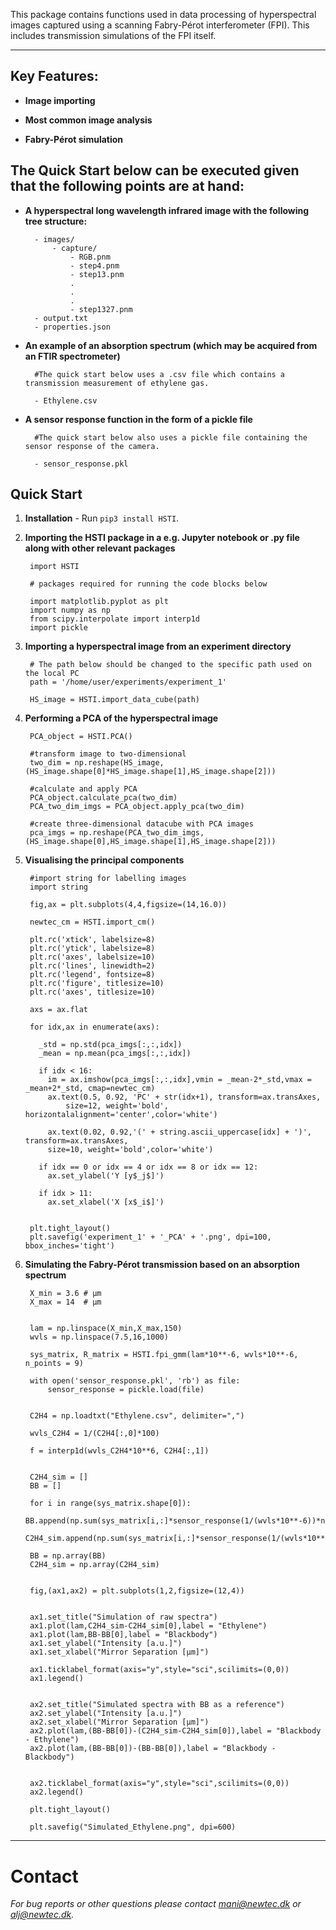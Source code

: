 This package contains functions used in data processing of hyperspectral images
captured using a scanning Fabry-Pérot interferometer (FPI). This includes transmission
simulations of the FPI itself.

-------------------


## Key Features:

* **Image importing**

* **Most common image analysis**

* **Fabry-Pérot simulation**




## The Quick Start below can be executed given that the following points are at hand:

* **A hyperspectral long wavelength infrared image with the following tree structure:**

        - images/
            - capture/
                - RGB.pnm
                - step4.pnm
                - step13.pnm
                .
                .
                .
                - step1327.pnm
        - output.txt
        - properties.json

* **An example of an absorption spectrum (which may be acquired from an FTIR spectrometer)**

        #The quick start below uses a .csv file which contains a transmission measurement of ethylene gas.

        - Ethylene.csv

* **A sensor response function in the form of a pickle file**

        #The quick start below also uses a pickle file containing the sensor response of the camera.

        - sensor_response.pkl




## Quick Start


1. **Installation** - Run `pip3 install HSTI`.


2. **Importing the HSTI package in a e.g. Jupyter notebook or .py file along with other relevant packages**

        import HSTI

        # packages required for running the code blocks below

        import matplotlib.pyplot as plt
        import numpy as np
        from scipy.interpolate import interp1d
        import pickle

3. **Importing a hyperspectral image from an experiment directory**

        # The path below should be changed to the specific path used on the local PC
        path = '/home/user/experiments/experiment_1'

        HS_image = HSTI.import_data_cube(path)

4. **Performing a PCA of the hyperspectral image**

        PCA_object = HSTI.PCA()

        #transform image to two-dimensional
        two_dim = np.reshape(HS_image,(HS_image.shape[0]*HS_image.shape[1],HS_image.shape[2]))

        #calculate and apply PCA
        PCA_object.calculate_pca(two_dim)
        PCA_two_dim_imgs = PCA_object.apply_pca(two_dim)

        #create three-dimensional datacube with PCA images
        pca_imgs = np.reshape(PCA_two_dim_imgs,(HS_image.shape[0],HS_image.shape[1],HS_image.shape[2]))


5. **Visualising the principal components**

        #import string for labelling images
        import string

        fig,ax = plt.subplots(4,4,figsize=(14,16.0))

        newtec_cm = HSTI.import_cm()

        plt.rc('xtick', labelsize=8)
        plt.rc('ytick', labelsize=8)
        plt.rc('axes', labelsize=10)
        plt.rc('lines', linewidth=2)
        plt.rc('legend', fontsize=8)
        plt.rc('figure', titlesize=10)
        plt.rc('axes', titlesize=10)

        axs = ax.flat

        for idx,ax in enumerate(axs):

          _std = np.std(pca_imgs[:,:,idx])
          _mean = np.mean(pca_imgs[:,:,idx])

          if idx < 16:
            im = ax.imshow(pca_imgs[:,:,idx],vmin = _mean-2*_std,vmax = _mean+2*_std, cmap=newtec_cm)
            ax.text(0.5, 0.92, 'PC' + str(idx+1), transform=ax.transAxes,
                size=12, weight='bold', horizontalalignment='center',color='white')

            ax.text(0.02, 0.92,'(' + string.ascii_uppercase[idx] + ')', transform=ax.transAxes,
            size=10, weight='bold',color='white')

          if idx == 0 or idx == 4 or idx == 8 or idx == 12:
            ax.set_ylabel('Y [y$_j$]')

          if idx > 11:
            ax.set_xlabel('X [x$_i$]')


        plt.tight_layout()
        plt.savefig('experiment_1' + '_PCA' + '.png', dpi=100, bbox_inches='tight')


6. **Simulating the Fabry-Pérot transmission based on an absorption spectrum**

        X_min = 3.6 # µm
        X_max = 14  # µm


        lam = np.linspace(X_min,X_max,150)
        wvls = np.linspace(7.5,16,1000)

        sys_matrix, R_matrix = HSTI.fpi_gmm(lam*10**-6, wvls*10**-6, n_points = 9)

        with open('sensor_response.pkl', 'rb') as file:
            sensor_response = pickle.load(file)


        C2H4 = np.loadtxt("Ethylene.csv", delimiter=",")

        wvls_C2H4 = 1/(C2H4[:,0]*100)

        f = interp1d(wvls_C2H4*10**6, C2H4[:,1])


        C2H4_sim = []
        BB = []

        for i in range(sys_matrix.shape[0]):
            BB.append(np.sum(sys_matrix[i,:]*sensor_response(1/(wvls*10**-6))*np.ones(len(wvls))))
            C2H4_sim.append(np.sum(sys_matrix[i,:]*sensor_response(1/(wvls*10**-6))*f(wvls)))

        BB = np.array(BB)
        C2H4_sim = np.array(C2H4_sim)


        fig,(ax1,ax2) = plt.subplots(1,2,figsize=(12,4))


        ax1.set_title("Simulation of raw spectra")
        ax1.plot(lam,C2H4_sim-C2H4_sim[0],label = "Ethylene")
        ax1.plot(lam,BB-BB[0],label = "Blackbody")
        ax1.set_ylabel("Intensity [a.u.]")
        ax1.set_xlabel("Mirror Separation [µm]")

        ax1.ticklabel_format(axis="y",style="sci",scilimits=(0,0))
        ax1.legend()


        ax2.set_title("Simulated spectra with BB as a reference")
        ax2.set_ylabel("Intensity [a.u.]")
        ax2.set_xlabel("Mirror Separation [µm]")
        ax2.plot(lam,(BB-BB[0])-(C2H4_sim-C2H4_sim[0]),label = "Blackbody - Ethylene")
        ax2.plot(lam,(BB-BB[0])-(BB-BB[0]),label = "Blackbody - Blackbody")


        ax2.ticklabel_format(axis="y",style="sci",scilimits=(0,0))
        ax2.legend()

        plt.tight_layout()

        plt.savefig("Simulated_Ethylene.png", dpi=600)




-------------------
# Contact

  *For bug reports or other questions please contact mani@newtec.dk or alj@newtec.dk.*
